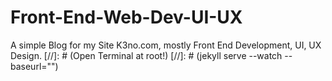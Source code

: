 # Front-End-Web-Dev-UI-UX
A simple Blog for my Site K3no.com, mostly Front End Development, UI, UX Design.
[//]: # (Open Terminal at root!)
[//]: # (jekyll serve --watch --baseurl="")
